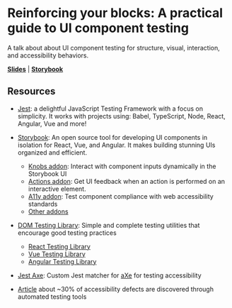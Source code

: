 # Reinforcing your blocks: A practical guide to UI component testing

A talk about about UI component testing for structure, visual, interaction, and accessibility behaviors. 

[**Slides**](https://diego-codes.github.io/ui-component-testing-talk/) | [**Storybook**](https://diego-codes.github.io/ui-component-testing-talk/storybook/)

## Resources
- [Jest](https://jestjs.io/): a delightful JavaScript Testing Framework with a focus on simplicity. It works with projects using: Babel, TypeScript, Node, React, Angular, Vue and more!

- [Storybook](https://storybook.js.org/): An open source tool for developing UI components in isolation for React, Vue, and Angular. It makes building stunning UIs organized and efficient.
  - [Knobs addon](https://github.com/storybooks/storybook/tree/master/addons/knobs): Interact with component inputs dynamically in the Storybook UI
  - [Actions addon](https://github.com/storybooks/storybook/tree/master/addons/actions): Get UI feedback when an action is performed on an interactive element. 
  - [A11y addon](https://github.com/storybooks/storybook/tree/master/addons/a11y): Test component compliance with web accessibility standards
  - [Other addons](https://storybook.js.org/addons/)

- [DOM Testing Library](https://testing-library.com/): Simple and complete testing utilities that encourage good testing practices
  - [React Testing Library](https://testing-library.com/react)
  - [Vue Testing Library](https://testing-library.com/vue)
  - [Angular Testing Library](https://testing-library.com/angular)

- [Jest Axe](https://github.com/nickcolley/jest-axe): Custom Jest matcher for [aXe](https://github.com/dequelabs/axe-core) for testing accessibility

- [Article](https://accessibility.blog.gov.uk/2017/02/24/what-we-found-when-we-tested-tools-on-the-worlds-least-accessible-webpage/) about ~30% of accessibility defects are discovered through automated testing tools